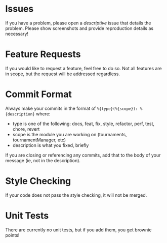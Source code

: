 
# Issues

If you have a problem, please open a _descriptive_ issue that details the problem. Please show screenshots and provide reproduction details as necessary!

# Feature Requests

If you would like to request a feature, feel free to do so. Not all features are in scope, but the request will be addressed regardless.

# Commit Format

Always make your commits in the format of `%{type}(%{scope}): %{description}` where:

  * type is one of the following: docs, feat, fix, style, refactor, perf, test, chore, revert
  * scope is the module you are working on (tournaments, tournamentManager, etc)
  * description is what you fixed, briefly
  
If you are closing or referencing any commits, add that to the body of your message (ie, not in the description).

# Style Checking

If your code does not pass the style checking, it will not be merged.

# Unit Tests

There are currently no unit tests, but if you add them, you get brownie points!